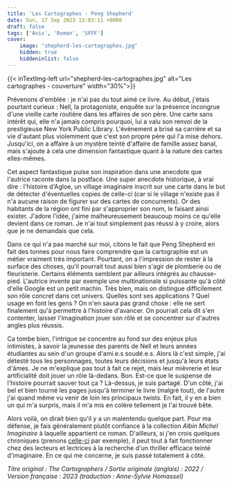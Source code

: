 ```yaml
---
title: 'Les Cartographes - Peng Shepherd'
date: Sun, 17 Sep 2023 13:03:11 +0000
draft: false
tags: ['Avis', 'Roman', 'SFFF']
cover: 
    image: "shepherd-les-cartographes.jpg"
    hidden: true
    hiddeninlist: false
---
```


{{< inTextImg-left url="shepherd-les-cartographes.jpg" alt="Les cartographes - couverture" width="30%">}} 

Prévenons d'emblée : je n'ai pas du tout aimé ce livre. Au début, j'étais pourtant curieux : Nell, la protagoniste, enquête sur la présence incongrue d'une vieille carte routière dans les affaires de son père. Une carte sans intérêt qui, elle n'a jamais compris pourquoi, lui a valu son renvoi de la prestigieuse New York Public Library. L'événement a brisé sa carrière et sa vie d'autant plus violemment que c'est son propre père qui l'a mise dehors. Jusqu'ici, on a affaire à un mystère teinté d'affaire de famille assez banal, mais s'ajoute à cela une dimension fantastique quant à la nature des cartes elles-mêmes.

Cet aspect fantastique puise son inspiration dans une anecdote que l'autrice raconte dans la postface. Une super anecdote historique, à vrai dire : l'histoire d'Agloe, un village imaginaire inscrit sur une carte dans le but de détecter d'éventuelles copies de celle-ci (car si le village n'existe pas il n'a aucune raison de figurer sur des cartes de concurrents). Or des habitants de la région ont fini par s'approprier son nom, le faisant ainsi exister. J'adore l'idée, j'aime malheureusement beaucoup moins ce qu'elle devient dans ce roman. Je n'ai tout simplement pas réussi à y croire, alors que je ne demandais que cela.

Dans ce qui n'a pas marché sur moi, citons le fait que Peng Shepherd en fait des tonnes pour nous faire comprendre que la cartographie est un métier vraiment très important. Pourtant, on a l'impression de rester à la surface des choses, qu'il pourrait tout aussi bien s'agir de plomberie ou de fleuristerie. Certains éléments semblent par ailleurs intégrés au chausse-pied. L'autrice invente par exemple une multinationale si puissante qu'à côté d'elle Google est un petit machin. Très bien, mais on distingue difficilement son rôle concret dans cet univers. Quelles sont ses applications ? Quel usage en font les gens ? On n'en saura pas grand chose : elle ne sert finalement qu'à permettre à l'histoire d'avancer. On pourrait cela dit s'en contenter, laisser l'imagination jouer son rôle et se concentrer sur d'autres angles plus réussis.

Ca tombe bien, l'intrigue se concentre au fond sur des enjeux plus intimistes, à savoir la jeunesse des parents de Nell et leurs années étudiantes au sein d'un groupe d'ami.e.s soudé.e.s. Alors là c'est simple, j'ai détesté tous les personnages, toutes leurs décisions et jusqu'à leurs états d'âmes. Je ne m'explique pas tout à fait ce rejet, mais leur mièvrerie et leur artificialité doit jouer un rôle là-dedans. Bon. Est-ce que le suspense de l'histoire pourrait sauver tout ça ? Là-dessus, je suis partagé. D'un côté, j'ai bel et bien tourné les pages jusqu'à terminer le livre (malgré tout), de l'autre j'ai quand même vu venir de loin les principaux twists. En fait, il y en a bien un qui m'a surpris, mais il m'a mis en colère tellement je l'ai trouvé bête.

Alors voilà, on dirait bien qu'il y a un malentendu quelque part. Pour ma défense, je fais généralement plutôt confiance à la collection _Albin Michel Imaginaire_ à laquelle appartient ce roman. D'ailleurs, si j'en crois quelques chroniques (prenons [celle-ci](https://www.noosfere.org/livres/niourf.asp?numlivre=2146630486) par exemple), il peut tout à fait fonctionner chez des lecteurs et lectrices à la recherche d'un thriller efficace teinté d'imaginaire. En ce qui me concerne, je suis passé totalement à côté.

_Titre original : The Cartographers / Sortie originale (anglais) : 2022 / Version française : 2023 (traduction : Anne-Sylvie Homassel)_